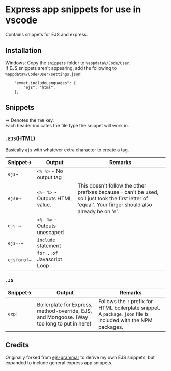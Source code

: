 # Express app snippets for use in vscode

Contains snippets for EJS and express.

## Installation

Windows: Copy the `snippets` folder to `%appdata%/Code/User`.\
If EJS snippets aren't appearing, add the following to `%appdata%/Code/User/settings.json`:

```
    "emmet.includeLanguages": {
        "ejs": "html",
    },
```

## Snippets

→ Denotes the `TAB` key.\
Each header indicates the file type the snippet will work in.

### `.EJS`(HTML)

Basically `ejs` with whatever extra character to create a tag.

| Snippet→    | Output                         | Remarks                                                           |
| ----------- | ------------------------------ | ----------------------------------------------------------------- |
| `ejs→`      | `<% %>` - No output tag        |
| `ejse→`     | `<%= %>` - Outputs HTML value. | This doesn't follow the other prefixes because `=` can't be used, so I just took the first letter of 'equal'. Your finger should also already be on 'e'. |
| `ejs-→`     | `<%- %>` - Outputs unescaped   |
| `ejs--→`    | `include` statement            |
| `ejsforof→` | `for...of` Javascript Loop     |

### `.JS`

| Snippet→    | Output                         | Remarks                                                           |
| ----------- | ------------------------------ | ----------------------------------------------------------------- |
| `exp!`      | Boilerplate for Express, method-override, EJS, and Mongoose. (Way too long to put in here)       | Follows the `!` prefix for HTML boilerplate snippet. A `package.json` file is included with the NPM packages.

## Credits

Originally forked from [ejs-grammar](https://github.com/Digitalbrainstem/ejs-grammar) to derive my own EJS snippets, but expanded to include general express app snippets.
